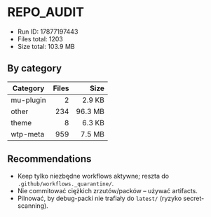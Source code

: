 # REPO_AUDIT
- Run ID: 17877197443
- Files total: 1203
- Size total: 103.9 MB

## By category
| Category | Files | Size |
|---|---:|---:|
| mu-plugin | 2 | 2.9 KB |
| other | 234 | 96.3 MB |
| theme | 8 | 6.3 KB |
| wtp-meta | 959 | 7.5 MB |

## Recommendations
- Keep tylko niezbędne workflows aktywne; reszta do `.github/workflows._quarantine/`.
- Nie commitować ciężkich zrzutów/packów – używać artifacts.
- Pilnować, by debug-packi nie trafiały do `latest/` (ryzyko secret-scanning).

